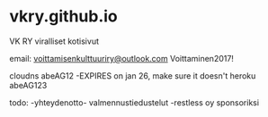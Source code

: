 # vkry.github.io
VK RY viralliset kotisivut

email:
voittamisenkulttuuriry@outlook.com
Voittaminen2017!

cloudns abeAG12
-EXPIRES on jan 26, make sure it doesn't
heroku abeAG123

todo:
-yhteydenotto- valmennustiedustelut
-restless oy sponsoriksi

